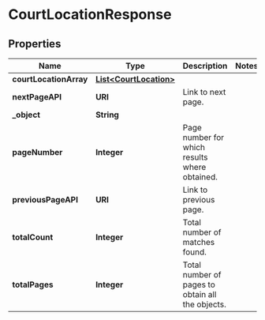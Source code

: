 

# CourtLocationResponse


## Properties

| Name | Type | Description | Notes |
|------------ | ------------- | ------------- | -------------|
|**courtLocationArray** | [**List&lt;CourtLocation&gt;**](CourtLocation.md) |  |  |
|**nextPageAPI** | **URI** | Link to next page. |  |
|**_object** | **String** |  |  |
|**pageNumber** | **Integer** | Page number for which results where obtained. |  |
|**previousPageAPI** | **URI** | Link to previous page. |  |
|**totalCount** | **Integer** | Total number of matches found. |  |
|**totalPages** | **Integer** | Total number of pages to obtain all the objects. |  |



